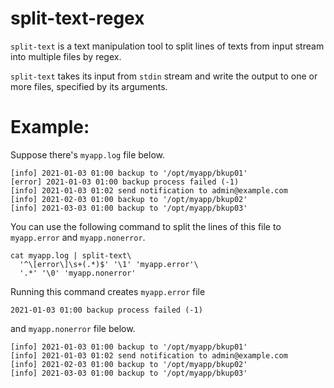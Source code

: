 # split-text-regex
`split-text` is a text manipulation tool to
split lines of texts from input stream into multiple files by regex.

`split-text` takes its input from `stdin` stream and
write the output to one or more files, specified by its arguments.

# Example:

Suppose there's `myapp.log` file below.

```
[info] 2021-01-03 01:00 backup to '/opt/myapp/bkup01'
[error] 2021-01-03 01:00 backup process failed (-1)
[info] 2021-01-03 01:02 send notification to admin@example.com
[info] 2021-02-03 01:00 backup to '/opt/myapp/bkup02'
[info] 2021-03-03 01:00 backup to '/opt/myapp/bkup03'
```

You can use the following command to split the lines of this file to
`myapp.error` and `myapp.nonerror`.

```shell
cat myapp.log | split-text\
  '^\[error\]\s+(.*)$' '\1' 'myapp.error'\
  '.*' '\0' 'myapp.nonerror'
```

Running this command creates `myapp.error` file

```
2021-01-03 01:00 backup process failed (-1)
```

and `myapp.nonerror` file below.

```
[info] 2021-01-03 01:00 backup to '/opt/myapp/bkup01'
[info] 2021-01-03 01:02 send notification to admin@example.com
[info] 2021-02-03 01:00 backup to '/opt/myapp/bkup02'
[info] 2021-03-03 01:00 backup to '/opt/myapp/bkup03'
```
